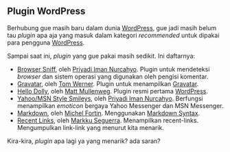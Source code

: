 ## Plugin WordPress

[WordPress]: http://wordpress.org

Berhubung gue masih baru dalam dunia [WordPress][], gue jadi masih belum tau
*plugin* apa aja yang masuk dalam kategori *recommended* untuk dipakai para
pengguna [WordPress][].

Sampai saat ini, *plugin* yang gue pakai masih sedikit. Ini daftarnya:

- [Browser Sniff](http://priyadi.net/archives/2005/03/29/wordpress-browser-detection-plugin/), 
oleh [Priyadi Iman Nurcahyo](http://priyadi.net). Plugin untuk mendeteksi *browser* dan sistem operasi yang digunakan
oleh pengisi komentar.
- [Gravatar](http://www.gravatar.com/implement.php#section_2_2), oleh [Tom Werner](http://www.mojombo.com/).
Plugin untuk menampilkan [Gravatar](http://gravatar).
- [Hello Dolly](http://wordpress.org/#), oleh [Matt Mullenweg](http://photomatt.net/). Plugin resmi pertama [WordPress][].
- [Yahoo/MSN Style Smileys](http://priyadi.net/archives/2005/02/27/wordpress-yahoomsn-messenger-style-smileys-plugin/), oleh [Priyadi Iman Nurcahyo](http://priyadi.net/).
Berfungsi menampilkan *emoticon* bergaya Yahoo Messenger dan MSN Messenger.
- [Markdown](http://www.michelf.com/projects/php-markdown/), oleh [Michel Fortin](http://www.michelf.com/). Menggunakan [Markdown Syntax](http://daringfireball.net/projects/markdown/syntax).
- [Recent Links](http://rebelpixel.com/projects/wp-recent-links/), oleh [Markku Seguerra](http://rebelpixel.com/). Menampilkan recent-links. 
Mengumpulkan link-link yang menurut kita menarik.

Kira-kira, *plugin* apa lagi ya yang menarik? ada saran?

<!-- {"time": "2005-06-16 09:41:38", "title": "Plugin WordPress"} -->
